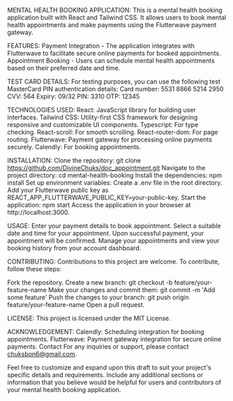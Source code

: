 MENTAL HEALTH BOOKING APPLICATION:
This is a mental health booking application built with React and Tailwind CSS. It allows users to book mental health appointments and make payments using the Flutterwave payment gateway.

FEATURES:
Payment Integration - The application integrates with Flutterwave to facilitate secure online payments for booked appointments.
Appointment Booking - Users can schedule mental health appointments based on their preferred date and time.

TEST CARD DETAILS: 
For testing purposes, you can use the following test MasterCard PIN authentication details:
Card number: 5531 8866 5214 2950
CVV: 564
Expiry: 09/32
PIN: 3310
OTP: 12345

TECHNOLOGIES USED:
React: JavaScript library for building user interfaces.
Tailwind CSS: Utility-first CSS framework for designing responsive and customizable UI components.
Typescript: For type checking.
React-scroll: For smooth scrolling.
React-router-dom: For page routing.
Flutterwave: Payment gateway for processing online payments securely.
Calendly: For booking appointments.

INSTALLATION:
Clone the repository: git clone https://github.com/DivineChuks/doc_appointment.git
Navigate to the project directory: cd mental-health-booking
Install the dependencies: npm install
Set up environment variables:
Create a .env file in the root directory.
Add your Flutterwave public key as REACT_APP_FLUTTERWAVE_PUBLIC_KEY=your-public-key.
Start the application: npm start
Access the application in your browser at http://localhost:3000.

USAGE:
Enter your payment details to book appointment.
Select a suitable date and time for your appointment.
Upon successful payment, your appointment will be confirmed.
Manage your appointments and view your booking history from your account dashboard.

CONTRIBUTING:
Contributions to this project are welcome. To contribute, follow these steps:

Fork the repository.
Create a new branch: git checkout -b feature/your-feature-name
Make your changes and commit them: git commit -m 'Add some feature'
Push the changes to your branch: git push origin feature/your-feature-name
Open a pull request.

LICENSE:
This project is licensed under the MIT License.

ACKNOWLEDGEMENT:
Calendly: Scheduling integration for booking appointments.
Flutterwave: Payment gateway integration for secure online payments.
Contact
For any inquiries or support, please contact chuksbon6@gmail.com.

Feel free to customize and expand upon this draft to suit your project's specific details and requirements. Include any additional sections or information that you believe would be helpful for users and contributors of your mental health booking application.